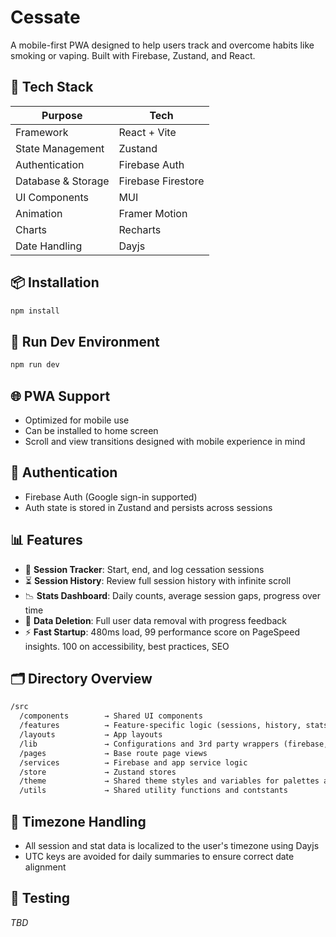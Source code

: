 # Cessate

A mobile-first PWA designed to help users track and overcome habits like smoking or vaping. Built with Firebase, Zustand, and React.

## 🚀 Tech Stack

| Purpose            | Tech               |
| ------------------ | ------------------ |
| Framework          | React + Vite       |
| State Management   | Zustand            |
| Authentication     | Firebase Auth      |
| Database & Storage | Firebase Firestore |
| UI Components      | MUI                |
| Animation          | Framer Motion      |
| Charts             | Recharts           |
| Date Handling      | Dayjs              |

## 📦 Installation

```bash
npm install
```

## 🧪 Run Dev Environment

```bash
npm run dev
```

## 🌐 PWA Support

- Optimized for mobile use
- Can be installed to home screen
- Scroll and view transitions designed with mobile experience in mind

## 🔐 Authentication

- Firebase Auth (Google sign-in supported)
- Auth state is stored in Zustand and persists across sessions

## 📊 Features

- 🧭 **Session Tracker**: Start, end, and log cessation sessions
- ⏳ **Session History**: Review full session history with infinite scroll
- 📉 **Stats Dashboard**: Daily counts, average session gaps, progress over time
- 🧹 **Data Deletion**: Full user data removal with progress feedback
- ⚡ **Fast Startup**: 480ms load, 99 performance score on PageSpeed insights. 100 on accessibility, best practices, SEO

## 🗂 Directory Overview

```txt
/src
  /components        → Shared UI components
  /features          → Feature-specific logic (sessions, history, stats)
  /layouts           → App layouts
  /lib               → Configurations and 3rd party wrappers (firebase, dayjs)
  /pages             → Base route page views
  /services          → Firebase and app service logic
  /store             → Zustand stores
  /theme             → Shared theme styles and variables for palettes and typogrpahy
  /utils             → Shared utility functions and contstants
```

## 📅 Timezone Handling

- All session and stat data is localized to the user's timezone using Dayjs
- UTC keys are avoided for daily summaries to ensure correct date alignment

## 🧪 Testing

_TBD_
